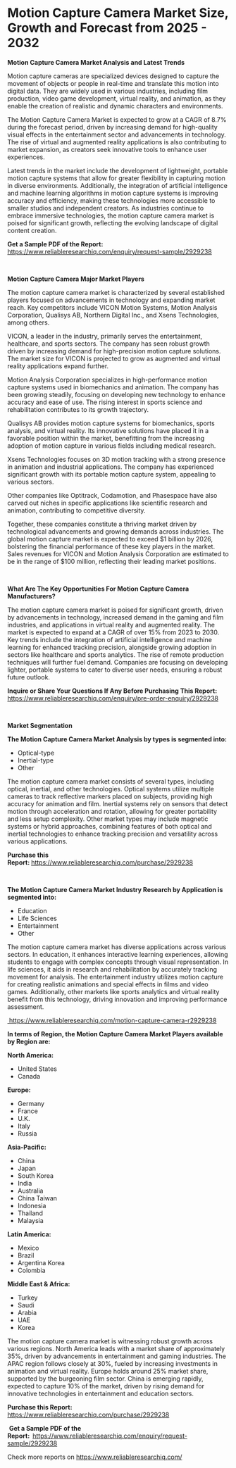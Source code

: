 <p><h1>Motion Capture Camera Market Size, Growth and Forecast from 2025 - 2032</h1></p><p><strong>Motion Capture Camera Market Analysis and Latest Trends</strong></p>
<p><p>Motion capture cameras are specialized devices designed to capture the movement of objects or people in real-time and translate this motion into digital data. They are widely used in various industries, including film production, video game development, virtual reality, and animation, as they enable the creation of realistic and dynamic characters and environments. </p><p>The Motion Capture Camera Market is expected to grow at a CAGR of 8.7% during the forecast period, driven by increasing demand for high-quality visual effects in the entertainment sector and advancements in technology. The rise of virtual and augmented reality applications is also contributing to market expansion, as creators seek innovative tools to enhance user experiences.</p><p>Latest trends in the market include the development of lightweight, portable motion capture systems that allow for greater flexibility in capturing motion in diverse environments. Additionally, the integration of artificial intelligence and machine learning algorithms in motion capture systems is improving accuracy and efficiency, making these technologies more accessible to smaller studios and independent creators. As industries continue to embrace immersive technologies, the motion capture camera market is poised for significant growth, reflecting the evolving landscape of digital content creation.</p></p>
<p><strong>Get a Sample PDF of the Report:&nbsp;</strong> <a href="https://www.reliableresearchiq.com/enquiry/request-sample/2929238?utm_campaign=3006&utm_medium=2&utm_source=Github&utm_content=ia&utm_term=12032025&utm_id=motion-capture-camera">https://www.reliableresearchiq.com/enquiry/request-sample/2929238</a></p>
<p>&nbsp;</p>
<p><strong>Motion Capture Camera Major Market Players</strong></p>
<p><p>The motion capture camera market is characterized by several established players focused on advancements in technology and expanding market reach. Key competitors include VICON Motion Systems, Motion Analysis Corporation, Qualisys AB, Northern Digital Inc., and Xsens Technologies, among others.</p><p>VICON, a leader in the industry, primarily serves the entertainment, healthcare, and sports sectors. The company has seen robust growth driven by increasing demand for high-precision motion capture solutions. The market size for VICON is projected to grow as augmented and virtual reality applications expand further.</p><p>Motion Analysis Corporation specializes in high-performance motion capture systems used in biomechanics and animation. The company has been growing steadily, focusing on developing new technology to enhance accuracy and ease of use. The rising interest in sports science and rehabilitation contributes to its growth trajectory.</p><p>Qualisys AB provides motion capture systems for biomechanics, sports analysis, and virtual reality. Its innovative solutions have placed it in a favorable position within the market, benefitting from the increasing adoption of motion capture in various fields including medical research.</p><p>Xsens Technologies focuses on 3D motion tracking with a strong presence in animation and industrial applications. The company has experienced significant growth with its portable motion capture system, appealing to various sectors.</p><p>Other companies like Optitrack, Codamotion, and Phasespace have also carved out niches in specific applications like scientific research and animation, contributing to competitive diversity.</p><p>Together, these companies constitute a thriving market driven by technological advancements and growing demands across industries. The global motion capture market is expected to exceed $1 billion by 2026, bolstering the financial performance of these key players in the market. Sales revenues for VICON and Motion Analysis Corporation are estimated to be in the range of $100 million, reflecting their leading market positions.</p></p>
<p>&nbsp;</p>
<p><strong>What Are The Key Opportunities For Motion Capture Camera Manufacturers?</strong></p>
<p><p>The motion capture camera market is poised for significant growth, driven by advancements in technology, increased demand in the gaming and film industries, and applications in virtual reality and augmented reality. The market is expected to expand at a CAGR of over 15% from 2023 to 2030. Key trends include the integration of artificial intelligence and machine learning for enhanced tracking precision, alongside growing adoption in sectors like healthcare and sports analytics. The rise of remote production techniques will further fuel demand. Companies are focusing on developing lighter, portable systems to cater to diverse user needs, ensuring a robust future outlook.</p></p>
<p><strong>Inquire or Share Your Questions If Any Before Purchasing This Report:</strong> <a href="https://www.reliableresearchiq.com/enquiry/pre-order-enquiry/2929238?utm_campaign=3006&utm_medium=2&utm_source=Github&utm_content=ia&utm_term=12032025&utm_id=motion-capture-camera">https://www.reliableresearchiq.com/enquiry/pre-order-enquiry/2929238</a></p>
<p>&nbsp;</p>
<p><strong>Market Segmentation</strong></p>
<p><strong>The Motion Capture Camera Market Analysis by types is segmented into:</strong></p>
<p><ul><li>Optical-type</li><li>Inertial-type</li><li>Other</li></ul></p>
<p><p>The motion capture camera market consists of several types, including optical, inertial, and other technologies. Optical systems utilize multiple cameras to track reflective markers placed on subjects, providing high accuracy for animation and film. Inertial systems rely on sensors that detect motion through acceleration and rotation, allowing for greater portability and less setup complexity. Other market types may include magnetic systems or hybrid approaches, combining features of both optical and inertial technologies to enhance tracking precision and versatility across various applications.</p></p>
<p><strong>Purchase this Report:&nbsp;</strong><a href="https://www.reliableresearchiq.com/purchase/2929238?utm_campaign=3006&utm_medium=2&utm_source=Github&utm_content=ia&utm_term=12032025&utm_id=motion-capture-camera">https://www.reliableresearchiq.com/purchase/2929238</a></p>
<p>&nbsp;</p>
<p><strong>The Motion Capture Camera Market Industry Research by Application is segmented into:</strong></p>
<p><ul><li>Education</li><li>Life Sciences</li><li>Entertainment</li><li>Other</li></ul></p>
<p><p>The motion capture camera market has diverse applications across various sectors. In education, it enhances interactive learning experiences, allowing students to engage with complex concepts through visual representation. In life sciences, it aids in research and rehabilitation by accurately tracking movement for analysis. The entertainment industry utilizes motion capture for creating realistic animations and special effects in films and video games. Additionally, other markets like sports analytics and virtual reality benefit from this technology, driving innovation and improving performance assessment.</p></p>
<p><a href="https://www.reliableresearchiq.com/motion-capture-camera-r2929238?utm_campaign=3006&utm_medium=2&utm_source=Github&utm_content=ia&utm_term=12032025&utm_id=motion-capture-camera">&nbsp;https://www.reliableresearchiq.com/motion-capture-camera-r2929238</a></p>
<p><strong>In terms of Region, the Motion Capture Camera Market Players available by Region are:</strong></p>
<p>
    <p> <strong> North America: </strong>
        <ul>
            <li>United States</li>
            <li>Canada</li>
        </ul>
        </p> 
    <p> <strong> Europe: </strong>
        <ul>
            <li>Germany</li>
            <li>France</li>
            <li>U.K.</li>
            <li>Italy</li>
            <li>Russia</li>
        </ul>
        </p> 
    <p> <strong> Asia-Pacific: </strong>
        <ul>
            <li>China</li>
            <li>Japan</li>
            <li>South Korea</li>
            <li>India</li>
            <li>Australia</li>
            <li>China Taiwan</li>
            <li>Indonesia</li>
            <li>Thailand</li>
            <li>Malaysia</li>
        </ul>
        </p> 
    <p> <strong> Latin America: </strong>
        <ul>
            <li>Mexico</li>
            <li>Brazil</li>
            <li>Argentina Korea</li>
            <li>Colombia</li>
        </ul>
        </p> 
    <p> <strong> Middle East & Africa: </strong>
        <ul>
            <li>Turkey</li>
            <li>Saudi</li>
            <li>Arabia</li>
            <li>UAE</li>
            <li>Korea</li>
        </ul>
    </p>
    </p>
<p><p>The motion capture camera market is witnessing robust growth across various regions. North America leads with a market share of approximately 35%, driven by advancements in entertainment and gaming industries. The APAC region follows closely at 30%, fueled by increasing investments in animation and virtual reality. Europe holds around 25% market share, supported by the burgeoning film sector. China is emerging rapidly, expected to capture 10% of the market, driven by rising demand for innovative technologies in entertainment and education sectors.</p></p>
<p><strong>Purchase this Report: </strong><a href="https://www.reliableresearchiq.com/purchase/2929238?utm_campaign=3006&utm_medium=2&utm_source=Github&utm_content=ia&utm_term=12032025&utm_id=motion-capture-camera">https://www.reliableresearchiq.com/purchase/2929238</a></p>
<p>&nbsp;<strong>Get a Sample PDF of the Report:&nbsp;&nbsp;</strong><a href="https://www.reliableresearchiq.com/enquiry/request-sample/2929238?utm_campaign=3006&utm_medium=2&utm_source=Github&utm_content=ia&utm_term=12032025&utm_id=motion-capture-camera">https://www.reliableresearchiq.com/enquiry/request-sample/2929238</a></p>
<p><strong></strong></p>
<p>Check more reports on <a href="https://www.reliableresearchiq.com/?utm_campaign=3006&utm_medium=2&utm_source=Github&utm_content=ia&utm_term=12032025&utm_id=motion-capture-camera">https://www.reliableresearchiq.com/</a></p>